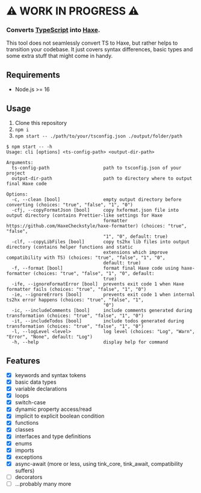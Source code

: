 # ⚠️ WORK IN PROGRESS ⚠️

### Converts [TypeScript](https://www.typescriptlang.org/) into [Haxe](https://haxe.org/).

This tool does not seamlessly convert TS to Haxe, but rather helps to transition your codebase.
It just covers syntax differences, basic types and some extra stuff that might come in handy.

## Requirements

- Node.js >= 16

## Usage

1. Clone this repository
2. `npm i`
3. `npm start -- ./path/to/your/tsconfig.json ./output/folder/path`

```console
$ npm start -- -h
Usage: cli [options] <ts-config-path> <output-dir-path>

Arguments:
  ts-config-path                    path to tsconfig.json of your project
  output-dir-path                   path to directory where to output final Haxe code

Options:
  -c, --clean [bool]                empty output directory before converting (choices: "true", "false", "1", "0")
  -cfj, --copyFormatJson [bool]     copy hxformat.json file into output directory (contains Prettier-like settings for Haxe
                                    formatter https://github.com/HaxeCheckstyle/haxe-formatter) (choices: "true", "false",
                                    "1", "0", default: true)
  -clf, --copyLibFiles [bool]       copy ts2hx lib files into output directory (contains helper functions and static
                                    extensions which improve compatibility with TS) (choices: "true", "false", "1", "0",
                                    default: true)
  -f, --format [bool]               format final Haxe code using haxe-formatter (choices: "true", "false", "1", "0", default:
                                    true)
  -ife, --ignoreFormatError [bool]  prevents exit code 1 when Haxe formatter fails (choices: "true", "false", "1", "0")
  -ie, --ignoreErrors [bool]        prevents exit code 1 when internal ts2hx error happens (choices: "true", "false", "1",
                                    "0")
  -ic, --includeComments [bool]     include comments generated during transformation (choices: "true", "false", "1", "0")
  -it, --includeTodos [bool]        include todos generated during transformation (choices: "true", "false", "1", "0")
  -l, --logLevel <level>            log level (choices: "Log", "Warn", "Error", "None", default: "Log")
  -h, --help                        display help for command
```

## Features

- [x] keywords and syntax tokens
- [x] basic data types
- [x] variable declarations
- [x] loops
- [x] switch-case
- [x] dynamic property access/read
- [x] implicit to explicit boolean condition
- [x] functions
- [x] classes
- [x] interfaces and type definitions
- [x] enums
- [x] imports
- [x] exceptions
- [x] async-await (more or less, using tink_core, tink_await, compatibility suffers)
- [ ] decorators
- [ ] ...probably many more
